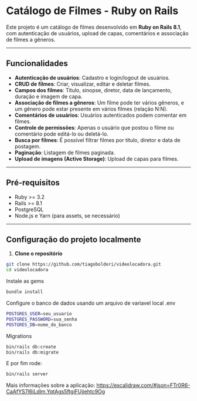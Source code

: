 # Catálogo de Filmes - Ruby on Rails

Este projeto é um catálogo de filmes desenvolvido em **Ruby on Rails 8.1**, com autenticação de usuários, upload de capas, comentários e associação de filmes a gêneros.

---

## Funcionalidades

- **Autenticação de usuários**: Cadastro e login/logout de usuários.
- **CRUD de filmes**: Criar, visualizar, editar e deletar filmes.
- **Campos dos filmes**: Título, sinopse, diretor, data de lançamento, duração e imagem de capa.
- **Associação de filmes a gêneros**: Um filme pode ter vários gêneros, e um gênero pode estar presente em vários filmes (relação N:N).
- **Comentários de usuários**: Usuários autenticados podem comentar em filmes.
- **Controle de permissões**: Apenas o usuário que postou o filme ou comentário pode editá-lo ou deletá-lo.
- **Busca por filmes**: É possível filtrar filmes por título, diretor e data de postagem.
- **Paginação**: Listagem de filmes paginada.
- **Upload de imagens (Active Storage)**: Upload de capas para filmes.

---

## Pré-requisitos

- Ruby >= 3.2  
- Rails >= 8.1  
- PostgreSQL  
- Node.js e Yarn (para assets, se necessário)  

---

## Configuração do projeto localmente

1. **Clone o repositório**

```bash
git clone https://github.com/tiagoboldori/videolocadora.git
cd videolocadora
```
Instale as gems
```bash
bundle install
```
Configure o banco de dados usando um arquivo de variavel local .env
```bash
POSTGRES_USER=seu_usuario
POSTGRES_PASSWORD=sua_senha
POSTGRES_DB=nome_do_banco
```
Migrations
```bash
bin/rails db:create
bin/rails db:migrate
```
E por fim rode:
```bash
bin/rails server
```
Mais informações sobre a aplicação:
https://excalidraw.com/#json=FTr0R6-CaAfYS7l6iLdlm,YqtAgs5ftgiFUjjehtc9Og
